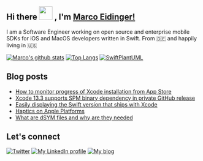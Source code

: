 ## Hi there <img src="https://media.giphy.com/media/hvRJCLFzcasrR4ia7z/giphy.gif" width="35px"> , I'm [Marco Eidinger!](https://eidinger.info/)

I am a Software Engineer working on open source and enterprise mobile SDKs for iOS and MacOS developers written in Swift. From 🇩🇪  and happily living in 🇺🇸

[![Marco's github stats](https://github-readme-stats.vercel.app/api?username=MarcoEidinger&count_private=false&show_icons=true&theme=radical)](https://github.com/anuraghazra/github-readme-stats)
[![Top Langs](https://github-readme-stats.vercel.app/api/top-langs/?username=MarcoEidinger&layout=compact&theme=radical)](https://github.com/anuraghazra/github-readme-stats)
[![SwiftPlantUML](https://github-readme-stats.vercel.app/api/pin/?username=MarcoEidinger&repo=SwiftPlantUML&theme=radical)](https://github.com/anuraghazra/github-readme-stats)

## Blog posts
<!-- BLOG-POST-LIST:START -->
- [How to monitor progress of Xcode installation from App Store](https://blog.eidinger.info/how-to-monitor-progress-of-xcode-installation-from-app-store)
- [Xcode 13.3 supports SPM binary dependency in private GitHub release](https://blog.eidinger.info/xcode-133-supports-spm-binary-dependency-in-private-github-release)
- [Easily displaying the Swift version that ships with Xcode](https://blog.eidinger.info/easily-displaying-the-swift-version-that-ships-with-xcode)
- [Haptics on Apple Platforms](https://blog.eidinger.info/haptics-on-apple-platforms)
- [What are dSYM files and why are they needed](https://blog.eidinger.info/what-are-dsym-files-and-why-are-they-needed)
<!-- BLOG-POST-LIST:END -->

## Let's connect
[![Twitter](https://img.shields.io/badge/twitter-blue.svg?&style=for-the-badge&logo=twitter&logoColor=white)](http://twitter.com/MarcoEidinger)
[![My LinkedIn profile](https://img.shields.io/badge/linkedin-%230077B5.svg?&style=for-the-badge&logo=linkedin&logoColor=white)](https://www.linkedin.com/in/marco-eidinger-6098a512/)
[![My blog](https://img.shields.io/badge/Hashnode-%232962FF.svg?&style=for-the-badge&logo=hashnode&logoColor=white)](https://blog.eidinger.info)
